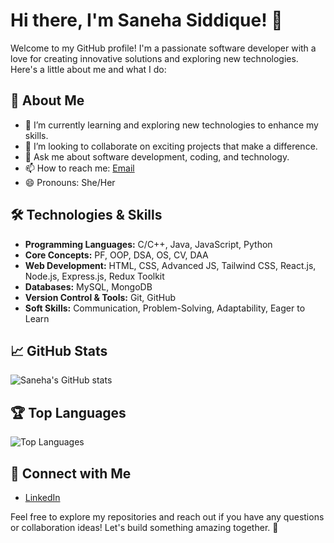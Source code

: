 # Hi there, I'm Saneha Siddique! 👋

Welcome to my GitHub profile! I'm a passionate software developer with a love for creating innovative solutions and exploring new technologies. Here's a little about me and what I do:

## 🚀 About Me
- 🌱 I’m currently learning and exploring new technologies to enhance my skills.
- 👯 I’m looking to collaborate on exciting projects that make a difference.
- 💬 Ask me about software development, coding, and technology.
- 📫 How to reach me: [Email](mailto:sanehasiddique1902@gmail.com)
- 😄 Pronouns: She/Her

## 🛠️ Technologies & Skills
- **Programming Languages:** C/C++, Java, JavaScript, Python
- **Core Concepts:** PF, OOP, DSA, OS, CV, DAA
- **Web Development:** HTML, CSS, Advanced JS, Tailwind CSS, React.js, Node.js, Express.js, Redux Toolkit
- **Databases:** MySQL, MongoDB
- **Version Control & Tools:** Git, GitHub
- **Soft Skills:** Communication, Problem-Solving, Adaptability, Eager to Learn

## 📈 GitHub Stats
![Saneha's GitHub stats](https://github-readme-stats.vercel.app/api?username=SanehaSiddique&show_icons=true&theme=radical)

## 🏆 Top Languages
![Top Languages](https://github-readme-stats.vercel.app/api/top-langs/?username=SanehaSiddique&layout=compact&theme=radical)

## 🔗 Connect with Me
- [LinkedIn](https://www.linkedin.com/in/saneha-siddique-1a5a92261)

Feel free to explore my repositories and reach out if you have any questions or collaboration ideas! Let's build something amazing together. 🚀

```` ▋

